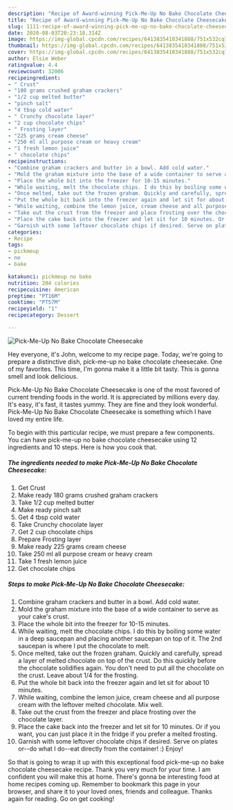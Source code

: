 ```yaml
---
description: "Recipe of Award-winning Pick-Me-Up No Bake Chocolate Cheesecake"
title: "Recipe of Award-winning Pick-Me-Up No Bake Chocolate Cheesecake"
slug: 1111-recipe-of-award-winning-pick-me-up-no-bake-chocolate-cheesecake
date: 2020-08-03T20:23:18.314Z
image: https://img-global.cpcdn.com/recipes/6413835410341888/751x532cq70/pick-me-up-no-bake-chocolate-cheesecake-recipe-main-photo.jpg
thumbnail: https://img-global.cpcdn.com/recipes/6413835410341888/751x532cq70/pick-me-up-no-bake-chocolate-cheesecake-recipe-main-photo.jpg
cover: https://img-global.cpcdn.com/recipes/6413835410341888/751x532cq70/pick-me-up-no-bake-chocolate-cheesecake-recipe-main-photo.jpg
author: Elsie Weber
ratingvalue: 4.4
reviewcount: 32006
recipeingredient:
- " Crust"
- "180 grams crushed graham crackers"
- "1/2 cup melted butter"
- "pinch salt"
- "4 tbsp cold water"
- " Crunchy chocolate layer"
- "2 cup chocolate chips"
- " Frosting layer"
- "225 grams cream cheese"
- "250 ml all purpose cream or heavy cream"
- "1 fresh lemon juice"
- " chocolate chips"
recipeinstructions:
- "Combine graham crackers and butter in a bowl. Add cold water."
- "Mold the graham mixture into the base of a wide container to serve as your cake&#39;s crust."
- "Place the whole bit into the freezer for 10-15 minutes."
- "While waiting, melt the chocolate chips. I do this by boiling some water in a deep saucepan and placing another saucepan on top of it. The 2nd saucepan is where I put the chocolate to melt."
- "Once melted, take out the frozen graham. Quickly and carefully, spread a layer of melted chocolate on top of the crust. Do this quickly before the chocolate solidifies again. You don&#39;t need to put all the chocolate on the crust. Leave about 1/4 for the frosting."
- "Put the whole bit back into the freezer again and let sit for about 10 minutes."
- "While waiting, combine the lemon juice, cream cheese and all purpose cream with the leftover melted chocolate. Mix well."
- "Take out the crust from the freezer and place frosting over the chocolate layer."
- "Place the cake back into the freezer and let sit for 10 minutes. Or if you want, you can just place it in the fridge if you prefer a melted frosting."
- "Garnish with some leftover chocolate chips if desired. Serve on plates or--do what I do--eat directly from the container! :) Enjoy!"
categories:
- Recipe
tags:
- pickmeup
- no
- bake

katakunci: pickmeup no bake 
nutrition: 204 calories
recipecuisine: American
preptime: "PT16M"
cooktime: "PT57M"
recipeyield: "1"
recipecategory: Dessert

---
```



![Pick-Me-Up No Bake Chocolate Cheesecake](https://img-global.cpcdn.com/recipes/6413835410341888/751x532cq70/pick-me-up-no-bake-chocolate-cheesecake-recipe-main-photo.jpg)

Hey everyone, it's John, welcome to my recipe page. Today, we're going to prepare a distinctive dish, pick-me-up no bake chocolate cheesecake. One of my favorites. This time, I'm gonna make it a little bit tasty. This is gonna smell and look delicious.



Pick-Me-Up No Bake Chocolate Cheesecake is one of the most favored of current trending foods in the world. It is appreciated by millions every day. It's easy, it's fast, it tastes yummy. They are fine and they look wonderful. Pick-Me-Up No Bake Chocolate Cheesecake is something which I have loved my entire life.


To begin with this particular recipe, we must prepare a few components. You can have pick-me-up no bake chocolate cheesecake using 12 ingredients and 10 steps. Here is how you cook that.

<!--inarticleads1-->

##### The ingredients needed to make Pick-Me-Up No Bake Chocolate Cheesecake:

1. Get  Crust
1. Make ready 180 grams crushed graham crackers
1. Take 1/2 cup melted butter
1. Make ready pinch salt
1. Get 4 tbsp cold water
1. Take  Crunchy chocolate layer
1. Get 2 cup chocolate chips
1. Prepare  Frosting layer
1. Make ready 225 grams cream cheese
1. Take 250 ml all purpose cream or heavy cream
1. Take 1 fresh lemon juice
1. Get  chocolate chips




<!--inarticleads2-->

##### Steps to make Pick-Me-Up No Bake Chocolate Cheesecake:

1. Combine graham crackers and butter in a bowl. Add cold water.
1. Mold the graham mixture into the base of a wide container to serve as your cake&#39;s crust.
1. Place the whole bit into the freezer for 10-15 minutes.
1. While waiting, melt the chocolate chips. I do this by boiling some water in a deep saucepan and placing another saucepan on top of it. The 2nd saucepan is where I put the chocolate to melt.
1. Once melted, take out the frozen graham. Quickly and carefully, spread a layer of melted chocolate on top of the crust. Do this quickly before the chocolate solidifies again. You don&#39;t need to put all the chocolate on the crust. Leave about 1/4 for the frosting.
1. Put the whole bit back into the freezer again and let sit for about 10 minutes.
1. While waiting, combine the lemon juice, cream cheese and all purpose cream with the leftover melted chocolate. Mix well.
1. Take out the crust from the freezer and place frosting over the chocolate layer.
1. Place the cake back into the freezer and let sit for 10 minutes. Or if you want, you can just place it in the fridge if you prefer a melted frosting.
1. Garnish with some leftover chocolate chips if desired. Serve on plates or--do what I do--eat directly from the container! :) Enjoy!




So that is going to wrap it up with this exceptional food pick-me-up no bake chocolate cheesecake recipe. Thank you very much for your time. I am confident you will make this at home. There's gonna be interesting food at home recipes coming up. Remember to bookmark this page in your browser, and share it to your loved ones, friends and colleague. Thanks again for reading. Go on get cooking!
